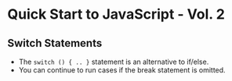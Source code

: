 # Quick Start to JavaScript - Vol. 2

## Switch Statements

- The `switch () { .. }` statement is an alternative to if/else.
- You can continue to run cases if the break statement is omitted.


